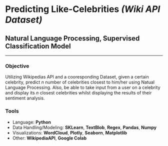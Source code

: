 # Predicting Like-Celebrities *(Wiki API Dataset)*
## Natural Language Processing, Supervised Classification Model

---

### Objective
Utilizing Wikipedias API and a cooresponding Dataset, given a certain celebrity, predict *n* number of celebrities closest to him/her using Natual Language Processing. Also, be able to take input from a user on a celebrity and display its *n* closest celebrities whilst displaying the results of their sentiment analysis.

### Tools
* Language: **Python**
* Data Handling/Modeling: **SKLearn**, **TextBlob**, **Regex**, **Pandas**, **Numpy**
* Visualizations: **WordCloud**, **Plotly**,  **Seaborn**, **Matplotlib**
* Other: **WikipediaAPI**, **Google Colab**
